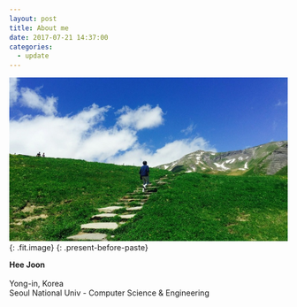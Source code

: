 ```yaml
---
layout: post
title: About me
date: 2017-07-21 14:37:00
categories:
  - update
---
```



![](/uploads/versions/swissme---x0-118-1440-845-740-434x---.jpg){: .fit.image}
{: .present-before-paste}

<div class="present-before-paste"><strong>Hee Joon&nbsp;</strong></div>

<div class="present-before-paste">&nbsp;</div>

<div class="present-before-paste">Yong-in, Korea</div>

<div class="present-before-paste">Seoul National Univ - Computer Science &amp; Engineering &nbsp; &nbsp; &nbsp; &nbsp; &nbsp; &nbsp; &nbsp; &nbsp; &nbsp; &nbsp; &nbsp; &nbsp; &nbsp; &nbsp; &nbsp; &nbsp; &nbsp; &nbsp; &nbsp;</div>